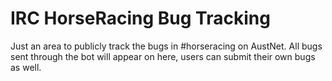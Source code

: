 # IRC HorseRacing Bug Tracking

Just an area to publicly track the bugs in #horseracing on AustNet. All bugs sent through the bot will appear on here, users can submit their own bugs as well.
